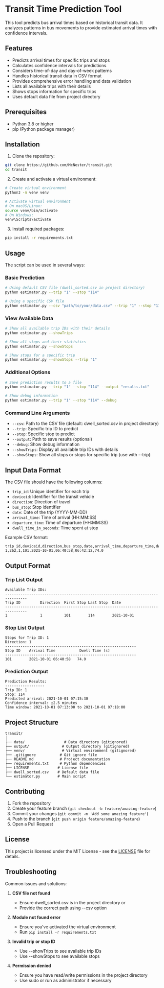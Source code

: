 # Transit Time Prediction Tool

This tool predicts bus arrival times based on historical transit data. It analyzes patterns in bus movements to provide estimated arrival times with confidence intervals.

## Features
- Predicts arrival times for specific trips and stops
- Calculates confidence intervals for predictions
- Considers time-of-day and day-of-week patterns
- Handles historical transit data in CSV format
- Provides comprehensive error handling and data validation
- Lists all available trips with their details
- Shows stops information for specific trips
- Uses default data file from project directory

## Prerequisites
- Python 3.8 or higher
- pip (Python package manager)

## Installation

1. Clone the repository:
```bash
git clone https://github.com/McNester/transit.git
cd transit
```

2. Create and activate a virtual environment:
```bash
# Create virtual environment
python3 -m venv venv

# Activate virtual environment
# On macOS/Linux:
source venv/bin/activate
# On Windows:
venv\Scripts\activate
```

3. Install required packages:
```bash
pip install -r requirements.txt
```

## Usage

The script can be used in several ways:

### Basic Prediction
```bash
# Using default CSV file (dwell_sorted.csv in project directory)
python estimator.py --trip "1" --stop "114"

# Using a specific CSV file
python estimator.py --csv "path/to/your/data.csv" --trip "1" --stop "114"
```

### View Available Data
```bash
# Show all available trip IDs with their details
python estimator.py --showTrips

# Show all stops and their statistics
python estimator.py --showStops

# Show stops for a specific trip
python estimator.py --showStops --trip "1"
```

### Additional Options
```bash
# Save prediction results to a file
python estimator.py --trip "1" --stop "114" --output "results.txt"

# Show debug information
python estimator.py --trip "1" --stop "114" --debug
```

### Command Line Arguments
- `--csv`: Path to the CSV file (default: dwell_sorted.csv in project directory)
- `--trip`: Specific trip ID to predict
- `--stop`: Specific stop to predict
- `--output`: Path to save results (optional)
- `--debug`: Show debug information
- `--showTrips`: Display all available trip IDs with details
- `--showStops`: Show all stops or stops for specific trip (use with --trip)

## Input Data Format

The CSV file should have the following columns:
- `trip_id`: Unique identifier for each trip
- `deviceid`: Identifier for the transit vehicle
- `direction`: Direction of travel
- `bus_stop`: Stop identifier
- `date`: Date of the trip (YYYY-MM-DD)
- `arrival_time`: Time of arrival (HH:MM:SS)
- `departure_time`: Time of departure (HH:MM:SS)
- `dwell_time_in_seconds`: Time spent at stop

Example CSV format:
```csv
trip_id,deviceid,direction,bus_stop,date,arrival_time,departure_time,dwell_time_in_seconds
1,262,1,101,2021-10-01,06:40:58,06:42:12,74.0
```

## Output Format

### Trip List Output
```
Available Trip IDs:
--------------------------------------------------------------------------------
Trip ID         Direction  First Stop Last Stop  Date      
--------------------------------------------------------------------------------
1               1          101        114        2021-10-01
```

### Stop List Output
```
Stops for Trip ID: 1
Direction: 1
------------------------------------------------------------
Stop ID    Arrival Time           Dwell Time (s)
------------------------------------------------------------
101        2021-10-01 06:40:58   74.0
```

### Prediction Output
```
Prediction Results:
------------------
Trip ID: 1
Stop: 114
Predicted arrival: 2021-10-01 07:15:30
Confidence interval: ±2.5 minutes
Time window: 2021-10-01 07:13:00 to 2021-10-01 07:18:00
```

## Project Structure
```
transit/
│
├── data/                  # Data directory (gitignored)
├── output/               # Output directory (gitignored)
├── venv/                 # Virtual environment (gitignored)
├── .gitignore           # Git ignore file
├── README.md            # Project documentation
├── requirements.txt     # Python dependencies
├── LICENSE             # License file
├── dwell_sorted.csv    # Default data file
└── estimator.py        # Main script
```

## Contributing

1. Fork the repository
2. Create your feature branch (`git checkout -b feature/amazing-feature`)
3. Commit your changes (`git commit -m 'Add some amazing feature'`)
4. Push to the branch (`git push origin feature/amazing-feature`)
5. Open a Pull Request

## License

This project is licensed under the MIT License - see the [LICENSE](LICENSE) file for details.

## Troubleshooting

Common issues and solutions:

1. **CSV file not found**
   - Ensure dwell_sorted.csv is in the project directory or
   - Provide the correct path using --csv option

2. **Module not found error**
   - Ensure you've activated the virtual environment
   - Run `pip install -r requirements.txt`

3. **Invalid trip or stop ID**
   - Use --showTrips to see available trip IDs
   - Use --showStops to see available stops

4. **Permission denied**
   - Ensure you have read/write permissions in the project directory
   - Use sudo or run as administrator if necessary
